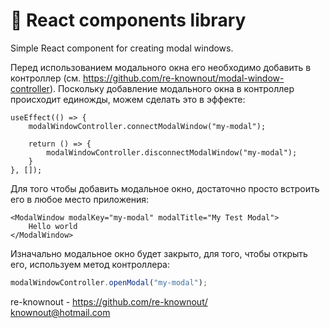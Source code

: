 # 🧱 React components library

Simple React component for creating modal windows.

Перед использованием модального окна его необходимо добавить в
контроллер (см. https://github.com/re-knownout/modal-window-controller).
Поскольку добавление модального окна в контроллер происходит единожды, можем
сделать это в эффекте:

```tsx
useEffect(() => {
    modalWindowController.connectModalWindow("my-modal");

    return () => {
        modalWindowController.disconnectModalWindow("my-modal");
    }
}, []);
```

Для того чтобы добавить модальное окно, достаточно просто
встроить его в любое место приложения:

```tsx
<ModalWindow modalKey="my-modal" modalTitle="My Test Modal">
    Hello world
</ModalWindow>
```

Изначально модальное окно будет закрыто, для того, чтобы открыть его,
используем метод контроллера:

```ts
modalWindowController.openModal("my-modal");
```

re-knownout - https://github.com/re-knownout/
<br>knownout@hotmail.com
